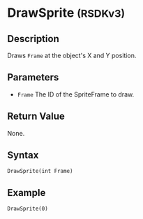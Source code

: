 # DrawSprite <small>(RSDKv3)</small>

## Description
Draws `Frame` at the object's X and Y position.

## Parameters
- `Frame`
The ID of the SpriteFrame to draw.

## Return Value
None.

## Syntax
```
DrawSprite(int Frame)
```

## Example
```
DrawSprite(0)
```
